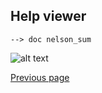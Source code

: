 ## Help viewer
```
--> doc nelson_sum
```
![alt text](https://github.com/Nelson-numerical-software/nelson-website/raw/master/images/help-viewer.png "Nelson's help viewer")

[Previous page](FEATURES.md)
